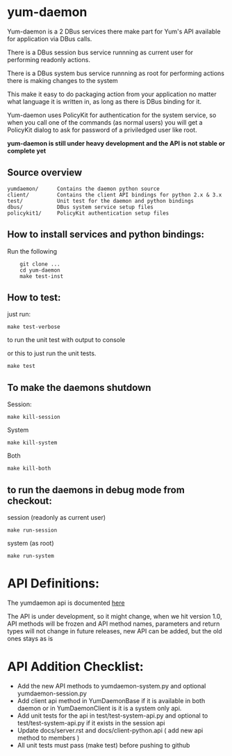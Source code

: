 yum-daemon
===========

Yum-daemon is a 2 DBus services there make part for Yum's API available for application via DBus calls.

There is a DBus session bus service runnning as current user for performing readonly actions.

There is a DBus system bus service runnning as root for performing actions there is making changes to the system

This make it easy to do packaging action from your application no matter what language it is written in, as long as there
is DBus binding for it.

Yum-daemon uses PolicyKit for authentication for the system service, so when you call one of the commands (as normal users) you will get a  
PolicyKit dialog to ask for password of a priviledged user like root.

**yum-daemon is still under heavy development and the API is not stable or complete yet**

Source overview
----------------

    yumdaemon/      Contains the daemon python source
    client/         Contains the client API bindings for python 2.x & 3.x
    test/           Unit test for the daemon and python bindings
    dbus/           DBus system service setup files
    policykit1/     PolicyKit authentication setup files



How to install services and python bindings:
-----------------------------------------------

Run the following

```
	git clone ...
	cd yum-daemon
	make test-inst
```


How to test:
-------------

just run:
   
    make test-verbose

to run the unit test with output to console

or this to just run the unit tests.

    make test
   
To make the daemons shutdown
-------------------------------

Session:
	
	make kill-session
	
System
	
	make kill-system
	
Both

    make kill-both
   

to run the daemons in debug mode from checkout:
------------------------------------------------

session (readonly as current user)

	make run-session

system (as root)
	
	make run-system


API Definitions: 
====================================

The yumdaemon api is documented [here](http://timlau.fedorapeople.org/yumdaemon)

The API is under development, so it might change, when we hit version 1.0, API methods will be frozen and
API method names, parameters and return types will not change in future releases, new API can be added,
but the old ones stays as is



API Addition Checklist: 
====================================
* Add the new API methods to yumdaemon-system.py and optional yumdaemon-session.py
* Add client api method in YumDaemonBase if it is available in both daemon
  or in YumDaemonClient is it is a system only api.
* Add unit tests for the api in test/test-system-api.py and optional to test/test-system-api.py if it exists in the session api
* Update docs/server.rst and docs/client-python.api ( add new api method to members )
* All unit tests must pass (make test) before pushing to github


